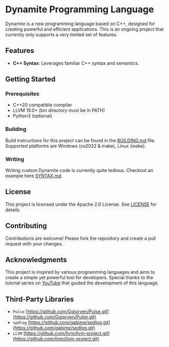 # Dynamite Programming Language

Dynamite is a new programming language based on C++, designed for creating powerful and efficient applications. This is an ongoing project that currently only supports a very limited set of features.

## Features

- **C++ Syntax**: Leverages familiar C++ syntax and semantics.

## Getting Started

### Prerequisites

- C++20 compatible compiler
- LLVM 19.0+ (bin directory must be in PATH)
- Python3 (optional)

### Building

Build instructions for this project can be found in the [BUILDING.md](BUILDING.md) file. Supported platforms are Windows (vs2022 & make), Linux (make).

### Writing

Writing custom Dynamite code is currently quite tedious. Checkout an example here [SYNTAX.md](SYNTAX.md).

## License
This project is licensed under the Apache 2.0 License. See [LICENSE](LICENSE.txt) for details.

## Contributing
Contributions are welcome! Please fork the repository and create a pull request with your changes.

## Acknowledgments
This project is inspired by various programming languages and aims to create a simple yet powerful tool for developers. Special thanks to the tutorial series on [YouTube](https://youtube.com/playlist?list=PLUDlas_Zy_qC7c5tCgTMYq2idyyT241qs&si=w_2uPn_QRp0VL7LL) that guided the development of this language.

## Third-Party Libraries
  - `Pulse` [https://github.com/Ggjorven/Pulse.git](https://github.com/Ggjorven/Pulse.git)
  - `spdlog` [https://github.com/gabime/spdlog.git](https://github.com/gabime/spdlog.git)
  - `LLVM` [https://github.com/llvm/llvm-project.git](https://github.com/llvm/llvm-project.git)